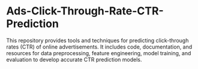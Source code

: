 # Ads-Click-Through-Rate-CTR-Prediction
This repository provides tools and techniques for predicting click-through rates (CTR) of online advertisements. It includes code, documentation, and resources for data preprocessing, feature engineering, model training, and evaluation to develop accurate CTR prediction models.
